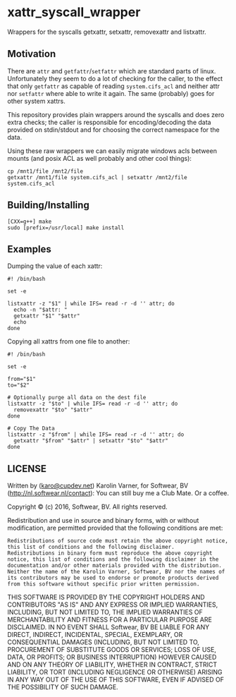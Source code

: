 # xattr_syscall_wrapper

Wrappers for the syscalls getxattr, setxattr, removexattr and listxattr.

## Motivation

There are `attr` and `getfattr`/`setfattr` which are standard parts of linux.
Unfortunately they seem to do a lot of checking for the caller, to the effect
that only `getfattr` as capable of reading `system.cifs_acl` and neither attr
nor `setfattr` where able to write it again. The same (probably) goes for other
system xattrs.

This repository provides plain wrappers around the syscalls and does zero extra
checks; the caller is responsible for encoding/decoding the data provided on
stdin/stdout and for choosing the correct namespace for the data.

Using these raw wrappers we can easily migrate windows acls between mounts (and posix
ACL as well probably and other cool things):

```
cp /mnt1/file /mnt2/file
getxattr /mnt1/file system.cifs_acl | setxattr /mnt2/file system.cifs_acl
```

## Building/Installing

```
[CXX=g++] make
sudo [prefix=/usr/local] make install
```

## Examples

Dumping the value of each xattr:

```
#! /bin/bash

set -e

listxattr -z "$1" | while IFS= read -r -d '' attr; do
  echo -n "$attr: "
  getxattr "$1" "$attr"
  echo
done
```

Copying all xattrs from one file to another:

```
#! /bin/bash

set -e

from="$1"
to="$2"

# Optionally purge all data on the dest file
listxattr -z "$to" | while IFS= read -r -d '' attr; do
  removexattr "$to" "$attr"
done

# Copy The Data
listxattr -z "$from" | while IFS= read -r -d '' attr; do
  getxattr "$from" "$attr" | setxattr "$to" "$attr"
done
```

## LICENSE

Written by (karo@cupdev.net) Karolin Varner, for Softwear, BV (http://nl.softwear.nl/contact): You can still buy me a Club Mate. Or a coffee.

Copyright © (c) 2016, Softwear, BV. All rights reserved.

Redistribution and use in source and binary forms, with or without modification, are permitted provided that the following conditions are met:

    Redistributions of source code must retain the above copyright notice, this list of conditions and the following disclaimer.
    Redistributions in binary form must reproduce the above copyright notice, this list of conditions and the following disclaimer in the documentation and/or other materials provided with the distribution.
    Neither the name of the Karolin Varner, Softwear, BV nor the names of its contributors may be used to endorse or promote products derived from this software without specific prior written permission.

THIS SOFTWARE IS PROVIDED BY THE COPYRIGHT HOLDERS AND CONTRIBUTORS "AS IS" AND ANY EXPRESS OR IMPLIED WARRANTIES, INCLUDING, BUT NOT LIMITED TO, THE IMPLIED WARRANTIES OF MERCHANTABILITY AND FITNESS FOR A PARTICULAR PURPOSE ARE DISCLAIMED. IN NO EVENT SHALL Softwear, BV BE LIABLE FOR ANY DIRECT, INDIRECT, INCIDENTAL, SPECIAL, EXEMPLARY, OR CONSEQUENTIAL DAMAGES (INCLUDING, BUT NOT LIMITED TO, PROCUREMENT OF SUBSTITUTE GOODS OR SERVICES; LOSS OF USE, DATA, OR PROFITS; OR BUSINESS INTERRUPTION) HOWEVER CAUSED AND ON ANY THEORY OF LIABILITY, WHETHER IN CONTRACT, STRICT LIABILITY, OR TORT (INCLUDING NEGLIGENCE OR OTHERWISE) ARISING IN ANY WAY OUT OF THE USE OF THIS SOFTWARE, EVEN IF ADVISED OF THE POSSIBILITY OF SUCH DAMAGE.
